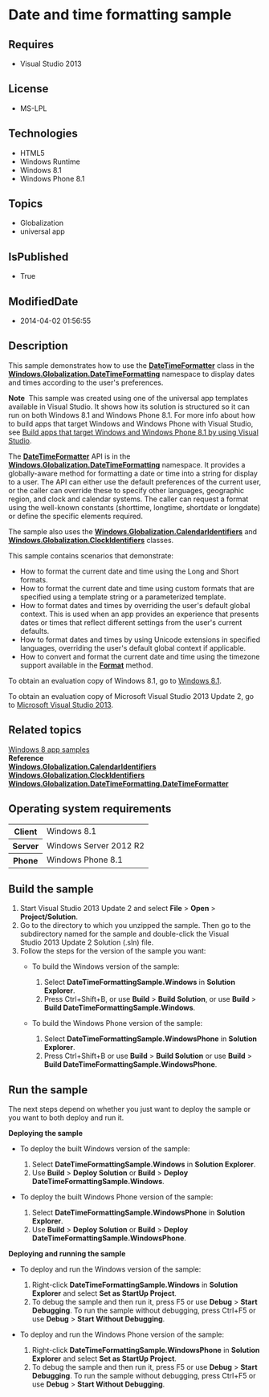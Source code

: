 # Date and time formatting sample
## Requires
* Visual Studio 2013
## License
* MS-LPL
## Technologies
* HTML5
* Windows Runtime
* Windows 8.1
* Windows Phone 8.1
## Topics
* Globalization
* universal app
## IsPublished
* True
## ModifiedDate
* 2014-04-02 01:56:55
## Description

<div id="mainSection">
<p>This sample demonstrates how to use the <a href="http://msdn.microsoft.com/library/windows/apps/br206828">
<b>DateTimeFormatter</b></a> class in the <a href="http://msdn.microsoft.com/library/windows/apps/br206859">
<b>Windows.Globalization.DateTimeFormatting</b></a> namespace to display dates and times according to the user's preferences.
</p>
<p class="note"><b>Note</b>&nbsp;&nbsp;This sample was created using one of the universal app templates available in Visual Studio. It shows how its solution is structured so it can run on both Windows&nbsp;8.1 and Windows Phone 8.1. For more info about how to build apps
 that target Windows and Windows Phone with Visual Studio, see <a href="http://msdn.microsoft.com/library/windows/apps/dn609832">
Build apps that target Windows and Windows Phone 8.1 by using Visual Studio</a>.</p>
<p>The <a href="http://msdn.microsoft.com/library/windows/apps/br206828"><b>DateTimeFormatter</b></a> API is in the
<a href="http://msdn.microsoft.com/library/windows/apps/br206859"><b>Windows.Globalization.DateTimeFormatting</b></a> namespace. It provides a globally-aware method for formatting a date or time into a string for display to a user. The API can either use the
 default preferences of the current user, or the caller can override these to specify other languages, geographic region, and clock and calendar systems. The caller can request a format using the well-known constants (shorttime, longtime, shortdate or longdate)
 or define the specific elements required.</p>
<p>The sample also uses the <a href="http://msdn.microsoft.com/library/windows/apps/br229460">
<b>Windows.Globalization.CalendarIdentifiers</b></a> and <a href="http://msdn.microsoft.com/library/windows/apps/br229462">
<b>Windows.Globalization.ClockIdentifiers</b></a> classes.</p>
<p></p>
<p>This sample contains scenarios that demonstrate:</p>
<ul>
<li>How to format the current date and time using the Long and Short formats. </li><li>How to format the current date and time using custom formats that are specified using a template string or a parameterized template.
</li><li>How to format dates and times by overriding the user's default global context. This is used when an app provides an experience that presents dates or times that reflect different settings from the user's current defaults.
</li><li>How to format dates and times by using Unicode extensions in specified languages, overriding the user's default global context if applicable.
</li><li>How to convert and format the current date and time using the timezone support available in the
<a href="http://msdn.microsoft.com/library/windows/apps/dn264145"><b>Format</b></a> method.
</li></ul>
<p></p>
<p>To obtain an evaluation copy of Windows&nbsp;8.1, go to <a href="http://go.microsoft.com/fwlink/p/?linkid=301696">
Windows&nbsp;8.1</a>.</p>
<p>To obtain an evaluation copy of Microsoft Visual Studio&nbsp;2013 Update&nbsp;2, go to <a href="http://go.microsoft.com/fwlink/p/?linkid=301697">
Microsoft Visual Studio&nbsp;2013</a>.</p>
<h2><a id="related_topics"></a>Related topics</h2>
<dl><dt><a href="http://go.microsoft.com/fwlink/p/?LinkID=227694">Windows 8 app samples</a>
</dt><dt><b>Reference</b> </dt><dt><a href="http://msdn.microsoft.com/library/windows/apps/br229460"><b>Windows.Globalization.CalendarIdentifiers</b></a>
</dt><dt><a href="http://msdn.microsoft.com/library/windows/apps/br229462"><b>Windows.Globalization.ClockIdentifiers</b></a>
</dt><dt><a href="http://msdn.microsoft.com/library/windows/apps/br206828"><b>Windows.Globalization.DateTimeFormatting.DateTimeFormatter</b></a>
</dt></dl>
<h2>Operating system requirements</h2>
<table>
<tbody>
<tr>
<th>Client</th>
<td><dt>Windows&nbsp;8.1 </dt></td>
</tr>
<tr>
<th>Server</th>
<td><dt>Windows Server&nbsp;2012&nbsp;R2 </dt></td>
</tr>
<tr>
<th>Phone</th>
<td><dt>Windows Phone 8.1 </dt></td>
</tr>
</tbody>
</table>
<h2>Build the sample</h2>
<p></p>
<ol>
<li>Start Visual Studio&nbsp;2013 Update&nbsp;2 and select <b>File</b> &gt; <b>Open</b> &gt;
<b>Project/Solution</b>. </li><li>Go to the directory to which you unzipped the sample. Then go to the subdirectory named for the sample and double-click the Visual Studio&nbsp;2013 Update&nbsp;2 Solution (.sln) file.
</li><li>Follow the steps for the version of the sample you want:
<ul>
<li>
<p>To build the Windows version of the sample:</p>
<ol>
<li>Select <b>DateTimeFormattingSample.Windows</b> in <b>Solution Explorer</b>. </li><li>Press Ctrl&#43;Shift&#43;B, or use <b>Build</b> &gt; <b>Build Solution</b>, or use <b>
Build</b> &gt; <b>Build DateTimeFormattingSample.Windows</b>. </li></ol>
</li><li>
<p>To build the Windows Phone version of the sample:</p>
<ol>
<li>Select <b>DateTimeFormattingSample.WindowsPhone</b> in <b>Solution Explorer</b>.
</li><li>Press Ctrl&#43;Shift&#43;B or use <b>Build</b> &gt; <b>Build Solution</b> or use <b>Build</b> &gt;
<b>Build DateTimeFormattingSample.WindowsPhone</b>. </li></ol>
</li></ul>
</li></ol>
<p></p>
<h2>Run the sample</h2>
<p>The next steps depend on whether you just want to deploy the sample or you want to both deploy and run it.</p>
<p><b>Deploying the sample</b></p>
<ul>
<li>
<p>To deploy the built Windows version of the sample:</p>
<ol>
<li>Select <b>DateTimeFormattingSample.Windows</b> in <b>Solution Explorer</b>. </li><li>Use <b>Build</b> &gt; <b>Deploy Solution</b> or <b>Build</b> &gt; <b>Deploy DateTimeFormattingSample.Windows</b>.
</li></ol>
</li><li>
<p>To deploy the built Windows Phone version of the sample:</p>
<ol>
<li>Select <b>DateTimeFormattingSample.WindowsPhone</b> in <b>Solution Explorer</b>.
</li><li>Use <b>Build</b> &gt; <b>Deploy Solution</b> or <b>Build</b> &gt; <b>Deploy DateTimeFormattingSample.WindowsPhone</b>.
</li></ol>
</li></ul>
<p><b>Deploying and running the sample</b></p>
<ul>
<li>
<p>To deploy and run the Windows version of the sample:</p>
<ol>
<li>Right-click <b>DateTimeFormattingSample.Windows</b> in <b>Solution Explorer</b> and select
<b>Set as StartUp Project</b>. </li><li>To debug the sample and then run it, press F5 or use <b>Debug</b> &gt; <b>Start Debugging</b>. To run the sample without debugging, press Ctrl&#43;F5 or use
<b>Debug</b> &gt; <b>Start Without Debugging</b>. </li></ol>
</li><li>
<p>To deploy and run the Windows Phone version of the sample:</p>
<ol>
<li>Right-click <b>DateTimeFormattingSample.WindowsPhone</b> in <b>Solution Explorer</b> and select
<b>Set as StartUp Project</b>. </li><li>To debug the sample and then run it, press F5 or use <b>Debug</b> &gt; <b>Start Debugging</b>. To run the sample without debugging, press Ctrl&#43;F5 or use
<b>Debug</b> &gt; <b>Start Without Debugging</b>. </li></ol>
</li></ul>
</div>
